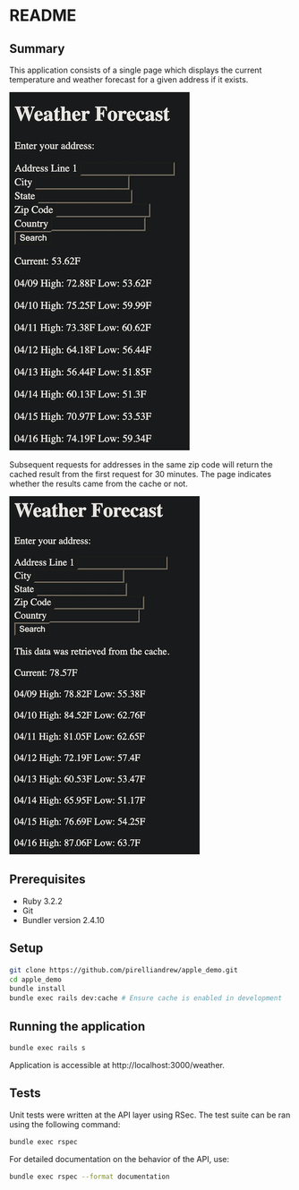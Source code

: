 # README

## Summary
This application consists of a single page which displays the current temperature and weather forecast for a given address if it exists.

![img.png](img.png)

Subsequent requests for addresses in the same zip code will return the cached result from the first request for 30 minutes. The page indicates whether the results came from the cache or not.

![img_1.png](img_1.png)

## Prerequisites
* Ruby 3.2.2
* Git
* Bundler version 2.4.10

## Setup
```bash
git clone https://github.com/pirelliandrew/apple_demo.git
cd apple_demo
bundle install
bundle exec rails dev:cache # Ensure cache is enabled in development
```

## Running the application
```bash
bundle exec rails s
```

Application is accessible at http://localhost:3000/weather.

## Tests
Unit tests were written at the API layer using RSec. The test suite can be ran using the following command:
```bash
bundle exec rspec
```

For detailed documentation on the behavior of the API, use:
```bash
bundle exec rspec --format documentation
```
